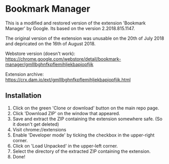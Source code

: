 # Bookmark Manager
This is a modified and restored version of the extension 'Bookmark Manager' by Google. Its based on the version 2.2018.815.1147.

The original version of the extension was unusable on the 20th of July 2018 and depricated on the 16th of August 2018.

Webstore version (doesn't work): https://chrome.google.com/webstore/detail/bookmark-manager/gmlllbghnfkpflemihljekbapjopfjik

Extension archive: https://crx.dam.io/ext/gmlllbghnfkpflemihljekbapjopfjik.html

## Installation
1. Click on the green 'Clone or download' button on the main repo page.
2. Click 'Download ZIP' on the window that appeared.
3. Save and extract the ZIP containing the extension somewhere safe. (So it doesn't get deleted)
4. Visit chrome://extensions
5. Enable 'Developer mode' by ticking the checkbox in the upper-right corner.
6. Click on 'Load Unpacked' in the upper-left corner.
7. Select the directory of the extracted ZIP containing the extension.
8. Done!
